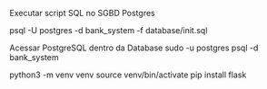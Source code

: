 

Executar script SQL no SGBD Postgres

psql -U postgres -d bank_system -f database/init.sql


Acessar PostgreSQL dentro da Database
sudo -u postgres psql -d bank_system






python3 -m venv venv
source venv/bin/activate 
pip install flask